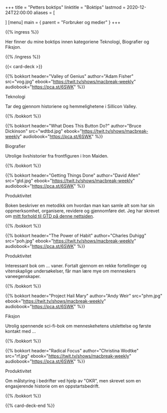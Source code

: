 +++
title = "Petters boktips"
linktitle = "Boktips"
lastmod = 2020-12-24T22:00:00
aliases = [

]
[menu]
main = { parent = "Forbruker og medier" }
+++

<!-- markdownlint-disable MD033 MD032 MD034 -->

{{% ingress %}}

Her finner du mine boktips innen kategoriene
<span class="badge bg-success text-white">Teknologi</span>, <span class="badge
bg-danger text-white">Biografier</span> og <span class="badge bg-primary
text-white">Fiksjon</span>.

{{% /ingress %}}

{{< card-deck >}}

{{% bokkort
 header="Valley of Genius"
 author="Adam Fisher"
 src="vog.jpg"
 ebook="https://twit.tv/shows/macbreak-weekly"
 audiobook="https://pca.st/6SWK"
 %}}

<span class="badge bg-success text-white">Teknologi</span>

Tar deg gjennom historiene og hemmelighetene i Sillicon Valley.

{{% /bokkort %}}

{{% bokkort
 header="What Does This Button Do?"
 author="Bruce Dickinson"
 src="wdtbd.jpg"
 ebook="https://twit.tv/shows/macbreak-weekly"
 audiobook="https://pca.st/6SWK"
 %}}

<span class="badge bg-danger text-white">Biografier</span>

Utrolige livshistorier fra frontfiguren i Iron Maiden.

{{% /bokkort %}}

{{% bokkort
 header="Getting Things Done"
 author="David Allen"
 src="gtd.jpg"
 ebook="https://twit.tv/shows/macbreak-weekly"
 audiobook="https://pca.st/6SWK"
 %}}

<span class="badge bg-danger text-white">Produktivitet</span>

Boken beskriver en metodikk om hvordan man kan samle alt som har sin oppmerksomhet,
organisere, revidere og gjennomføre det. Jeg har skrevet om [mitt forhold til GTD på denne
nettsiden](../gtd).

{{% /bokkort %}}

{{% bokkort
 header="The Power of Habit"
 author="Charles Duhigg"
 src="poh.jpg"
 ebook="https://twit.tv/shows/macbreak-weekly"
 audiobook="https://pca.st/6SWK"
 %}}

<span class="badge bg-danger text-white">Produktivitet</span>

Interessant bok om … vaner. Fortalt gjennom en rekke fortellinger og vitenskaplige undersøkelser,
får man lære mye om menneskers vaneegenskaper.

{{% /bokkort %}}

{{% bokkort
 header="Project Hail Mary"
 author="Andy Weir"
 src="phm.jpg"
 ebook="https://twit.tv/shows/macbreak-weekly"
 audiobook="https://pca.st/6SWK"
 %}}

<span class="badge bg-primary text-white">Fiksjon</span>

Utrolig spennende sci-fi-bok om menneskehetens utslettelse og første kontakt med …

{{% /bokkort %}}

{{% bokkort
 header="Radical Focus"
 author="Christina Wodtke"
 src="rf.jpg"
 ebook="https://twit.tv/shows/macbreak-weekly"
 audiobook="https://pca.st/6SWK"
 %}}

<span class="badge bg-primary text-white">Produktivitet</span>

Om målstyring i bedrifter ved hjelp av "OKR", 
men skrevet som en engasjerende historie om en oppstartsbedrift.

{{% /bokkort %}}

{{% card-deck-end %}}
